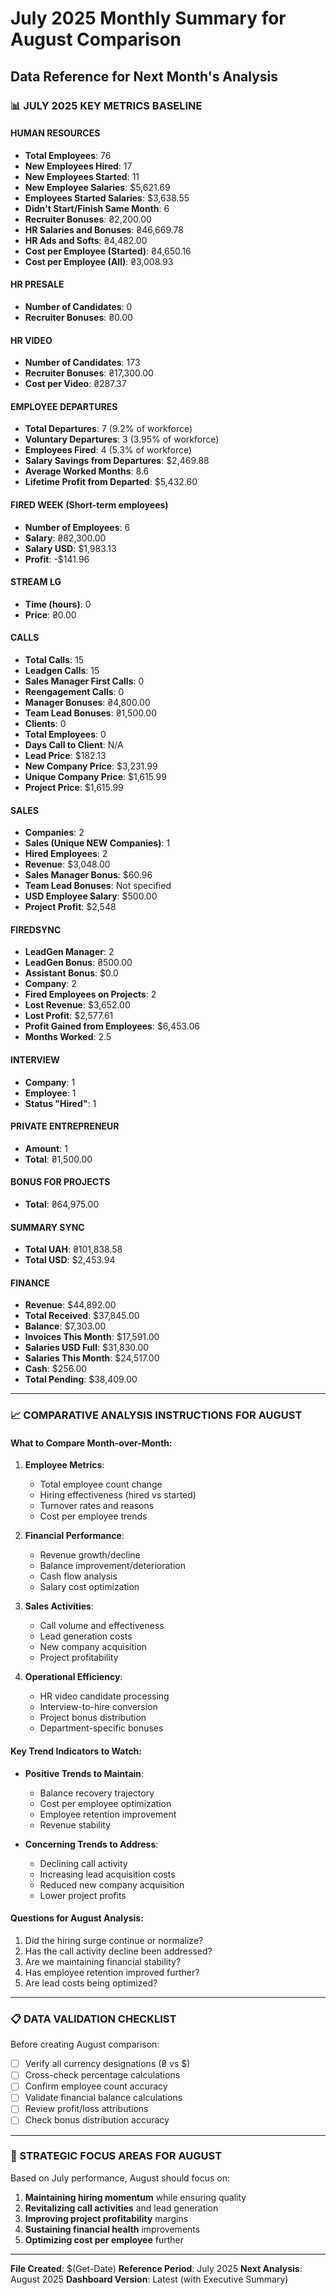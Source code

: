 # July 2025 Monthly Summary for August Comparison
## Data Reference for Next Month's Analysis

### 📊 JULY 2025 KEY METRICS BASELINE

#### **HUMAN RESOURCES**
- **Total Employees**: 76
- **New Employees Hired**: 17
- **New Employees Started**: 11
- **New Employee Salaries**: $5,621.69
- **Employees Started Salaries**: $3,638.55
- **Didn't Start/Finish Same Month**: 6
- **Recruiter Bonuses**: ₴2,200.00
- **HR Salaries and Bonuses**: ₴46,669.78
- **HR Ads and Softs**: ₴4,482.00
- **Cost per Employee (Started)**: ₴4,650.16
- **Cost per Employee (All)**: ₴3,008.93

#### **HR PRESALE**
- **Number of Candidates**: 0
- **Recruiter Bonuses**: ₴0.00

#### **HR VIDEO**
- **Number of Candidates**: 173
- **Recruiter Bonuses**: ₴17,300.00
- **Cost per Video**: ₴287.37

#### **EMPLOYEE DEPARTURES**
- **Total Departures**: 7 (9.2% of workforce)
- **Voluntary Departures**: 3 (3.95% of workforce)
- **Employees Fired**: 4 (5.3% of workforce)
- **Salary Savings from Departures**: $2,469.88
- **Average Worked Months**: 8.6
- **Lifetime Profit from Departed**: $5,432.60

#### **FIRED WEEK (Short-term employees)**
- **Number of Employees**: 6
- **Salary**: ₴82,300.00
- **Salary USD**: $1,983.13
- **Profit**: -$141.96

#### **STREAM LG**
- **Time (hours)**: 0
- **Price**: ₴0.00

#### **CALLS**
- **Total Calls**: 15
- **Leadgen Calls**: 15
- **Sales Manager First Calls**: 0
- **Reengagement Calls**: 0
- **Manager Bonuses**: ₴4,800.00
- **Team Lead Bonuses**: ₴1,500.00
- **Clients**: 0
- **Total Employees**: 0
- **Days Call to Client**: N/A
- **Lead Price**: $182.13
- **New Company Price**: $3,231.99
- **Unique Company Price**: $1,615.99
- **Project Price**: $1,615.99

#### **SALES**
- **Companies**: 2
- **Sales (Unique NEW Companies)**: 1
- **Hired Employees**: 2
- **Revenue**: $3,048.00
- **Sales Manager Bonus**: $60.96
- **Team Lead Bonuses**: Not specified
- **USD Employee Salary**: $500.00
- **Project Profit**: $2,548

#### **FIREDSYNC**
- **LeadGen Manager**: 2
- **LeadGen Bonus**: ₴500.00
- **Assistant Bonus**: $0.0
- **Company**: 2
- **Fired Employees on Projects**: 2
- **Lost Revenue**: $3,652.00
- **Lost Profit**: $2,577.61
- **Profit Gained from Employees**: $6,453.06
- **Months Worked**: 2.5

#### **INTERVIEW**
- **Company**: 1
- **Employee**: 1
- **Status "Hired"**: 1

#### **PRIVATE ENTREPRENEUR**
- **Amount**: 1
- **Total**: ₴1,500.00

#### **BONUS FOR PROJECTS**
- **Total**: ₴64,975.00

#### **SUMMARY SYNC**
- **Total UAH**: ₴101,838.58
- **Total USD**: $2,453.94

#### **FINANCE**
- **Revenue**: $44,892.00
- **Total Received**: $37,845.00
- **Balance**: $7,303.00
- **Invoices This Month**: $17,591.00
- **Salaries USD Full**: $31,830.00
- **Salaries This Month**: $24,517.00
- **Cash**: $256.00
- **Total Pending**: $38,409.00

---

### 📈 COMPARATIVE ANALYSIS INSTRUCTIONS FOR AUGUST

#### **What to Compare Month-over-Month:**
1. **Employee Metrics**:
   - Total employee count change
   - Hiring effectiveness (hired vs started)
   - Turnover rates and reasons
   - Cost per employee trends

2. **Financial Performance**:
   - Revenue growth/decline
   - Balance improvement/deterioration  
   - Cash flow analysis
   - Salary cost optimization

3. **Sales Activities**:
   - Call volume and effectiveness
   - Lead generation costs
   - New company acquisition
   - Project profitability

4. **Operational Efficiency**:
   - HR video candidate processing
   - Interview-to-hire conversion
   - Project bonus distribution
   - Department-specific bonuses

#### **Key Trend Indicators to Watch:**
- **Positive Trends to Maintain**:
  - Balance recovery trajectory
  - Cost per employee optimization
  - Employee retention improvement
  - Revenue stability

- **Concerning Trends to Address**:
  - Declining call activity
  - Increasing lead acquisition costs
  - Reduced new company acquisition
  - Lower project profits

#### **Questions for August Analysis:**
1. Did the hiring surge continue or normalize?
2. Has the call activity decline been addressed?
3. Are we maintaining financial stability?
4. Has employee retention improved further?
5. Are lead costs being optimized?

---

### 📋 DATA VALIDATION CHECKLIST

Before creating August comparison:
- [ ] Verify all currency designations (₴ vs $)
- [ ] Cross-check percentage calculations
- [ ] Confirm employee count accuracy
- [ ] Validate financial balance calculations
- [ ] Review profit/loss attributions
- [ ] Check bonus distribution accuracy

---

### 🎯 STRATEGIC FOCUS AREAS FOR AUGUST

Based on July performance, August should focus on:
1. **Maintaining hiring momentum** while ensuring quality
2. **Revitalizing call activities** and lead generation
3. **Improving project profitability** margins
4. **Sustaining financial health** improvements
5. **Optimizing cost per employee** further

---

**File Created**: $(Get-Date)
**Reference Period**: July 2025
**Next Analysis**: August 2025
**Dashboard Version**: Latest (with Executive Summary)
